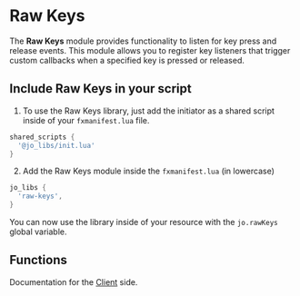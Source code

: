 # Raw Keys

The **Raw Keys** module provides functionality to listen for key press and release events. This module allows you to register key listeners that trigger custom callbacks when a specified key is pressed or released.

## Include Raw Keys in your script

1. To use the Raw Keys library, just add the initiator as a shared script inside of your `fxmanifest.lua` file.

```lua
shared_scripts {
  '@jo_libs/init.lua'
}
```

2. Add the Raw Keys module inside the `fxmanifest.lua` (in lowercase)

```lua
jo_libs {
  'raw-keys',
}
```

You can now use the library inside of your resource with the `jo.rawKeys` global variable.

## Functions

Documentation for the [Client](./client.md) side.
